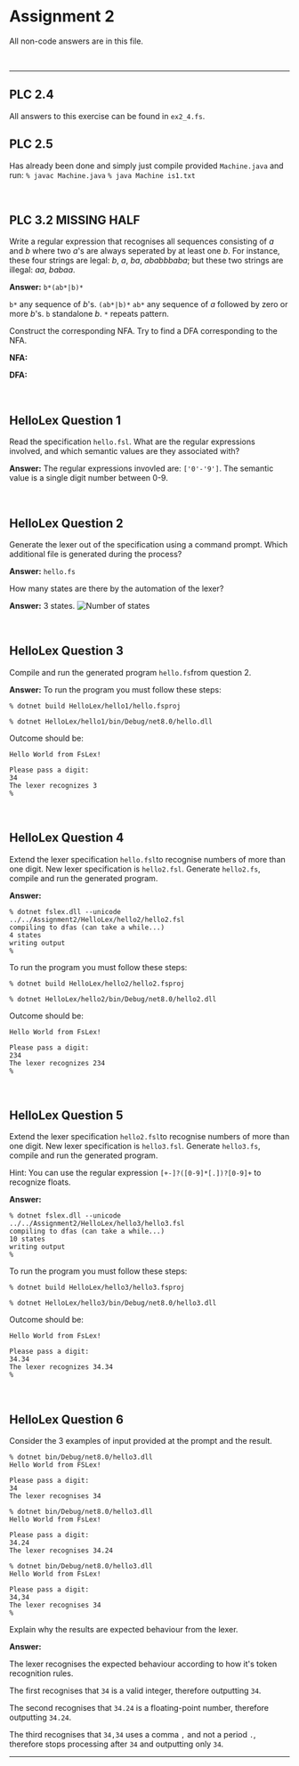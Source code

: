 # Assignment 2

All non-code answers are in this file.

</br>

---

## PLC 2.4

All answers to this exercise can be found in `ex2_4.fs`.

## PLC 2.5

Has already been done and simply just compile provided `Machine.java` and run:
```% javac Machine.java```
```% java Machine is1.txt```

</br>

## PLC 3.2 MISSING HALF

Write a regular expression that recognises all sequences consisting of *a* and *b* where two *a*'s are always seperated by at least one *b*.
For instance, these four strings are legal: *b*, *a*, *ba*, *ababbbaba*; but these two strings are illegal: *aa*, *babaa*.

**Answer:** `b*(ab*|b)*`

`b*` any sequence of *b*'s.
`(ab*|b)*`
   `ab*` any sequence of *a* followed by zero or more *b*'s.
   `b` standalone *b*.
`*` repeats pattern.

Construct the corresponding NFA. Try to find a DFA corresponding to the NFA.

**NFA:**

**DFA:**

</br>

## HelloLex Question 1

Read the specification `hello.fsl`.
What are the regular expressions involved, and which semantic values are they associated with?

**Answer:**
The regular expressions invovled are: `['0'-'9']`.
The semantic value is a single digit number between 0-9.

</br>

## HelloLex Question 2

Generate the lexer out of the specification using a command prompt.
Which additional file is generated during the process?

**Answer:**
`hello.fs`

How many states are there by the automation of the lexer?

**Answer:**
3 states.
![Number of states](Appendix/states.png)

</br>

## HelloLex Question 3

Compile and run the generated program `hello.fs`from question 2.

**Answer:**
To run the program you must follow these steps:

``` fsharppc
% dotnet build HelloLex/hello1/hello.fsproj

% dotnet HelloLex/hello1/bin/Debug/net8.0/hello.dll
```

Outcome should be:

``` fsharppc
Hello World from FsLex!

Please pass a digit:
34
The lexer recognizes 3
%
```

</br>

## HelloLex Question 4

Extend the lexer specification `hello.fsl`to recognise numbers of more than one digit.
New lexer specification is `hello2.fsl`.
Generate `hello2.fs`, compile and run the generated program.

**Answer:**

```fsharppc
% dotnet fslex.dll --unicode ../../Assignment2/HelloLex/hello2/hello2.fsl
compiling to dfas (can take a while...)
4 states
writing output
%
```

To run the program you must follow these steps:

``` fsharppc
% dotnet build HelloLex/hello2/hello2.fsproj

% dotnet HelloLex/hello2/bin/Debug/net8.0/hello2.dll
```

Outcome should be:

``` fsharppc
Hello World from FsLex!

Please pass a digit:
234
The lexer recognizes 234
%
```

</br>

## HelloLex Question 5

Extend the lexer specification `hello2.fsl`to recognise numbers of more than one digit.
New lexer specification is `hello3.fsl`.
Generate `hello3.fs`, compile and run the generated program.

Hint: You can use the regular expression `[+-]?([0-9]*[.])?[0-9]+` to recognize floats.

**Answer:**

```fsharppc
% dotnet fslex.dll --unicode ../../Assignment2/HelloLex/hello3/hello3.fsl
compiling to dfas (can take a while...)
10 states
writing output
%
```

To run the program you must follow these steps:

``` fsharppc
% dotnet build HelloLex/hello3/hello3.fsproj

% dotnet HelloLex/hello3/bin/Debug/net8.0/hello3.dll
```

Outcome should be:

``` fsharppc
Hello World from FsLex!

Please pass a digit:
34.34
The lexer recognizes 34.34
%
```

</br>

## HelloLex Question 6

Consider the 3 examples of input provided at the prompt and the result.

```fsharppc
% dotnet bin/Debug/net8.0/hello3.dll
Hello World from FSLex!

Please pass a digit:
34
The lexer recognises 34

% dotnet bin/Debug/net8.0/hello3.dll
Hello World from FsLex!

Please pass a digit:
34.24
The lexer recognises 34.24

% dotnet bin/Debug/net8.0/hello3.dll
Hello World from FsLex!

Please pass a digit:
34,34
The lexer recognises 34
%
```

Explain why the results are expected behaviour from the lexer.

**Answer:**

The lexer recognises the expected behaviour according to how it's token recognition rules.

The first recognises that `34` is a valid integer, therefore outputting `34`.

The second recognises that `34.24` is a floating-point number, therefore outputting `34.24`.

The third recognises that `34,34` uses a comma `,` and not a period `.`, therefore stops processing after `34` and outputting only `34`.

</b>

---
